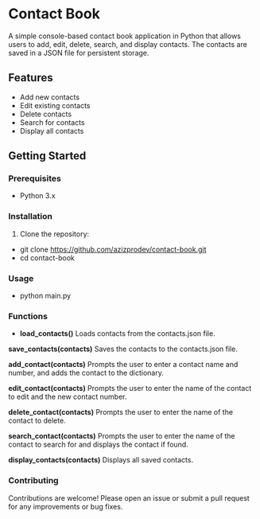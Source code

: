 # Contact Book

A simple console-based contact book application in Python that allows users to add, edit, delete, search, and display contacts.
The contacts are saved in a JSON file for persistent storage.

## Features

- Add new contacts
- Edit existing contacts
- Delete contacts
- Search for contacts
- Display all contacts

## Getting Started

### Prerequisites

- Python 3.x

### Installation

1. Clone the repository:

- git clone https://github.com/azizprodev/contact-book.git
- cd contact-book

### Usage
- python main.py

### Functions

- **load_contacts()**
Loads contacts from the contacts.json file.

**save_contacts(contacts)**
Saves the contacts to the contacts.json file.

**add_contact(contacts)**
Prompts the user to enter a contact name and number, and adds the contact to the dictionary.

**edit_contact(contacts)**
Prompts the user to enter the name of the contact to edit and the new contact number.

**delete_contact(contacts)**
Prompts the user to enter the name of the contact to delete.

**search_contact(contacts)**
Prompts the user to enter the name of the contact to search for and displays the contact if found.

**display_contacts(contacts)**
Displays all saved contacts.

### Contributing
Contributions are welcome! Please open an issue or submit a pull request for any improvements or bug fixes.
